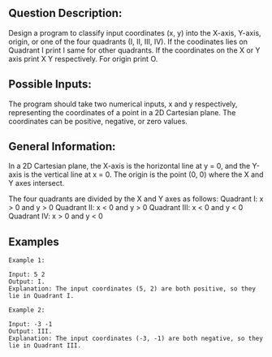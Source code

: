 ## Question Description:

Design a program to classify input coordinates (x, y) into the X-axis, Y-axis, origin, or one of the four quadrants (I, II, III, IV). 
If the coodinates lies on Quadrant I print I same for other quadrants. If the coordinates on the X or Y axis print X Y respectively.
For origin print O.

## Possible Inputs:

The program should take two numerical inputs, x and y respectively, representing the coordinates of a point in a 2D Cartesian plane.
The coordinates can be positive, negative, or zero values.

## General Information:

In a 2D Cartesian plane, the X-axis is the horizontal line at y = 0, and the Y-axis is the vertical line at x = 0.
The origin is the point (0, 0) where the X and Y axes intersect.

The four quadrants are divided by the X and Y axes as follows:
Quadrant I: x > 0 and y > 0
Quadrant II: x < 0 and y > 0
Quadrant III: x < 0 and y < 0
Quadrant IV: x > 0 and y < 0

## Examples

``` pyhton
Example 1:

Input: 5 2
Output: I.
Explanation: The input coordinates (5, 2) are both positive, so they lie in Quadrant I.

Example 2:

Input: -3 -1
Output: III.
Explanation: The input coordinates (-3, -1) are both negative, so they lie in Quadrant III.
```

